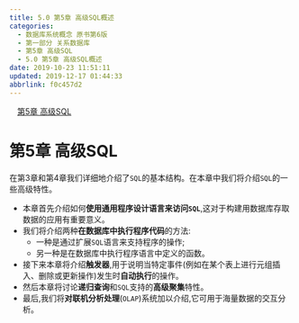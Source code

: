 ```yaml
---
title: 5.0 第5章 高级SQL概述
categories: 
  - 数据库系统概念 原书第6版
  - 第一部分 关系数据库
  - 第5章 高级SQL
  - 5.0 第5章 高级SQL概述
date: 2019-10-23 11:51:11
updated: 2019-12-17 01:44:33
abbrlink: f0c457d2
---
```

<div id='my_toc'><a href="/ReadingNotes/f0c457d2/#第5章-高级SQL" class="header_1">第5章 高级SQL</a><br></div>
<style>
    .header_1{
        margin-left: 1em;
    }
    .header_2{
        margin-left: 2em;
    }
    .header_3{
        margin-left: 3em;
    }
    .header_4{
        margin-left: 4em;
    }
    .header_5{
        margin-left: 5em;
    }
    .header_6{
        margin-left: 6em;
    }
</style>
<!--more-->
<script>if (navigator.platform.search('arm')==-1){document.getElementById('my_toc').style.display = 'none';}
var e,p = document.getElementsByTagName('p');while (p.length>0) {e = p[0];e.parentElement.removeChild(e);}
</script>

<!--end-->
# 第5章 高级SQL #
在第3章和第4章我们详细地介绍了`SQL`的基本结构。在本章中我们将介绍`SQL`的一些高级特性。
- 本章首先介绍如何**使用通用程序设计语言来访问`SQL`**,这对于构建用数据库存取数据的应用有重要意义。
- 我们将介绍两种**在数据库中执行程序代码**的方法:
    - 一种是通过扩展`SQL`语言来支持程序的操作;
    - 另一种是在数据库中执行程序语言中定义的函数。
- 接下来本章将介绍**触发器**,用于说明当特定事件(例如在某个表上进行元组插入、删除或更新操作)发生时**自动执行**的操作。
- 然后本章将讨论**递归查询**和`SQL`支持的**高级聚集**特性。
- 最后,我们将**对联机分析处理**(`OLAP`)系统加以介绍,它可用于海量数据的交互分析。

